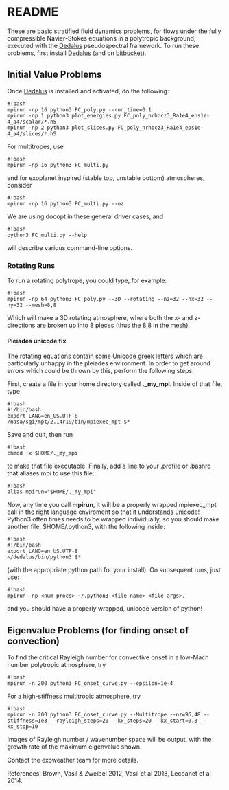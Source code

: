 # README #

These are basic stratified fluid dynamics problems, for flows under
the fully compressible Navier-Stokes equations in a polytropic background, executed
with the [Dedalus](http://dedalus-project.org) pseudospectral
framework.  To run these problems, first install
[Dedalus](http://dedalus-project.org/) (and on
[bitbucket](https://bitbucket.org/dedalus-project/dedalus2)). 

## Initial Value Problems

Once [Dedalus](http://dedalus-project.org/) is installed and activated, do the following:
```
#!bash
mpirun -np 16 python3 FC_poly.py --run_time=0.1
mpirun -np 1 python3 plot_energies.py FC_poly_nrhocz3_Ra1e4_eps1e-4_a4/scalar/*.h5
mpirun -np 2 python3 plot_slices.py FC_poly_nrhocz3_Ra1e4_eps1e-4_a4/slices/*.h5
```

For multitropes, use
```
#!bash
mpirun -np 16 python3 FC_multi.py
```
and for exoplanet inspired (stable top, unstable bottom) atmospheres, consider
```
#!bash
mpirun -np 16 python3 FC_multi.py --oz
```

We are using docopt in these general driver cases, and
```
#!bash
python3 FC_multi.py --help
```
will describe various command-line options.

### Rotating Runs
To run a rotating polytrope, you could type, for example:
```
#!bash
mpirun -np 64 python3 FC_poly.py --3D --rotating --nz=32 --nx=32 --ny=32 --mesh=8,8
```
Which will make a 3D rotating atmosphere, where both the x- and z- directions are
broken up into 8 pieces (thus the 8,8 in the mesh).  

#### Pleiades unicode fix
The rotating equations contain some Unicode greek letters which are particularly 
unhappy in the pleiades environment.  In order to get around errors which
could be thrown by this, perform the following steps:

First, create a file in your home directory called 
**._my_mpi**.  Inside of that file, type
```
#!bash
#!/bin/bash
export LANG=en_US.UTF-8
/nasa/sgi/mpt/2.14r19/bin/mpiexec_mpt $*
```
Save and quit, then run 
```
#!bash
chmod +x $HOME/._my_mpi
```
to make that file executable.  Finally, add a line
to your .profile or .bashrc that aliases mpi to use this file:
```
#!bash
alias mpirun="$HOME/._my_mpi"
```
Now, any time you call **mpirun**, it will be a properly wrapped mpiexec_mpt call in the right
language enviroment so that it understands unicode!  Python3 often times needs to be wrapped individually,
so you should make another file, $HOME/.python3, with the following inside:
```
#!bash
#!/bin/bash
export LANG=en_US.UTF-8
~/dedalus/bin/python3 $*
```
(with the appropriate python path for your install).  On subsequent runs, just use:
```
#!bash
mpirun -np <num procs> ~/.python3 <file name> <file args>,
```
and you should have a properly wrapped, unicode version of python!

## Eigenvalue Problems (for finding onset of convection)

To find the critical Rayleigh number for convective onset in a low-Mach number
polytropic atmosphere, try
```
#!bash
mpirun -n 200 python3 FC_onset_curve.py --epsilon=1e-4
```

For a high-stiffness multitropic atmosphere, try
```
#!bash
mpirun -n 200 python3 FC_onset_curve.py --Multitrope --nz=96,48 --stiffness=1e3 --rayleigh_steps=20 --kx_steps=20 --kx_start=0.3 --kx_stop=10
```
Images of Rayleigh number / wavenumber space will be output, with the growth rate
of the maximum eigenvalue shown.

Contact the exoweather team for more details.

References: Brown, Vasil & Zweibel 2012, Vasil et al 2013, Lecoanet et al 2014.

